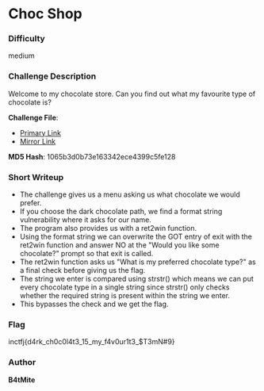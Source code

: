 # Choc Shop

### Difficulty
medium

### Challenge Description

Welcome to my chocolate store. Can you find out what my favourite type of chocolate is?

**Challenge File**:
+ [Primary Link](https://drive.google.com/file/d/1__OMkrSBZdXYsrHq2jorGHJ9VD3anwu4/view?usp=sharing)
+ [Mirror Link](https://1drv.ms/u/c/d7b26a698efc06c2/EdjwL4d5amlOosE5fKQ1fuwBr3j1H7xQPU1NxXD3xj0UeQ?e=QTdrfb)

**MD5 Hash**: 1065b3d0b73e163342ece4399c5fe128 

### Short Writeup

+ The challenge gives us a menu asking us what chocolate we would prefer.
+ If you choose the dark chocolate path, we find a format string vulnerability where it asks for our name.
+ The program also provides us with a ret2win function.
+ Using the format string we can overwrite the GOT entry of exit with the ret2win function and answer NO at the "Would you like some chocolate?" prompt so that exit is called.
+ The ret2win function asks us "What is my preferred chocolate type?" as a final check before giving us the flag.
+ The string we enter is compared using strstr() which means we can put every chocolate type in a single string since strstr() only checks whether the required string is present within the string we enter.
+ This bypasses the check and we get the flag.

### Flag

inctfj{d4rk_ch0c0l4t3_15_my_f4v0ur1t3_$T3mN#9}

### Author

**B4tMite**
